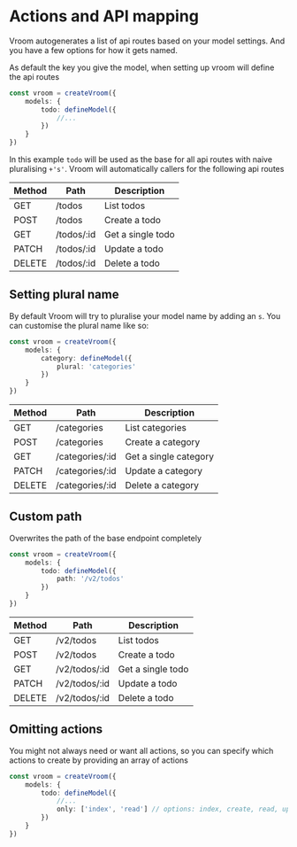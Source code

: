 # Actions and API mapping
Vroom autogenerates a list of api routes based on your model settings. And you have a few options for how it gets named.

As default the key you give the model, when setting up vroom will define the api routes
```typescript
const vroom = createVroom({
    models: {
        todo: defineModel({
            //...
        })
    }
})
```
In this example `todo` will be used as the base for all api routes with naive pluralising `+'s'`. Vroom will automatically callers for the following api routes

| Method | Path            | Description              |
|--------|-----------------|--------------------------|
| GET    | /todos          | List todos               |
| POST   | /todos          | Create a todo            |
| GET    | /todos/:id      | Get a single todo        |
| PATCH  | /todos/:id      | Update a todo            |
| DELETE | /todos/:id      | Delete a todo            |

## Setting plural name
By default Vroom will try to pluralise your model name by adding an `s`. You can customise the plural name like so:

```typescript
const vroom = createVroom({
    models: {
        category: defineModel({
            plural: 'categories'
        })
    }
})
```

| Method | Path            | Description              |
|--------|-----------------|--------------------------|
| GET    | /categories     | List categories               |
| POST   | /categories     | Create a category            |
| GET    | /categories/:id | Get a single category        |
| PATCH  | /categories/:id | Update a category            |
| DELETE | /categories/:id | Delete a category            |

## Custom path
Overwrites the path of the base endpoint completely

```typescript
const vroom = createVroom({
    models: {
        todo: defineModel({
            path: '/v2/todos'
        })
    }
})
```

| Method | Path            | Description              |
|--------|-----------------|--------------------------|
| GET    | /v2/todos          | List todos               |
| POST   | /v2/todos          | Create a todo            |
| GET    | /v2/todos/:id      | Get a single todo        |
| PATCH  | /v2/todos/:id      | Update a todo            |
| DELETE | /v2/todos/:id      | Delete a todo            |

## Omitting actions
You might not always need or want all actions, so you can specify which actions to create by providing an array of actions

```typescript
const vroom = createVroom({
    models: {
        todo: defineModel({
            //...
            only: ['index', 'read'] // options: index, create, read, update, delete
        })
    }
})
```